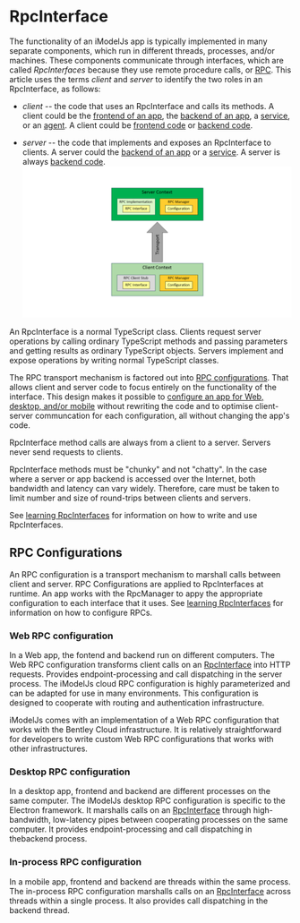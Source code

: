 # RpcInterface

The functionality of an iModelJs app is typically implemented in many separate components, which run in different threads, processes, and/or machines. These components communicate through interfaces, which are called *RpcInterfaces* because they use remote procedure calls, or [RPC](./Glossary.md#RPC). This article uses the terms *client* and *server* to identify the two roles in an RpcInterface, as follows:

* *client* -- the code that uses an RpcInterface and calls its methods. A client could be the [frontend of an app](./App.md#app-frontend), the [backend of an app](./App.md#app-backend), a [service](./App.md#app-service), or an [agent](./App.md#imodel-agents). A client could be [frontend code](./Glossary.md#frontend) or [backend code](./Glossary.md#backend).

* *server* -- the code that implements and exposes an RpcInterface to clients. A server could the [backend of an app](./App.md#app-backend) or a [service](./App.md#imodel-services). A server is always [backend code](./Glossary.md#backend).
![SoftwareArchitecture-Rpc](./SoftwareArchitecture-Rpc.png)

An RpcInterface is a normal TypeScript class. Clients request server operations by calling ordinary TypeScript methods and passing parameters and getting results as ordinary TypeScript objects. Servers implement and expose operations by writing normal TypeScript classes.

The RPC transport mechanism is factored out into [RPC configurations](#rpc-configurations). That allows client and server code to focus entirely on the functionality of the interface. This design makes it possible to [configure an app for Web, desktop, and/or mobile](./App.md#configurations) without rewriting the code and to optimise client-server communcation for each configuration, all without changing the app's code.

RpcInterface method calls are always from a client to a server. Servers never send requests to clients.

RpcInterface methods must be "chunky" and not "chatty". In the case where a server or app backend is accessed over the Internet, both bandwidth and latency can vary widely. Therefore, care must be taken to limit number and size of round-trips between clients and servers.

See [learning RpcInterfaces](../learning/RpcInterface.md) for information on how to write and use RpcInterfaces.

## RPC Configurations

An RPC configuration is a transport mechanism to marshall calls between client and server. RPC Configurations are applied to RpcInterfaces at runtime. An app works with the RpcManager to appy the appropriate configuration to each interface that it uses. See [learning RpcInterfaces](../learning/RpcInterface.md) for information on how to configure RPCs.

### Web RPC configuration

In a Web app, the fontend and backend run on different computers. The Web RPC configuration transforms client calls on an [RpcInterface](#RpcInterface) into HTTP requests. Provides endpoint-processing and call dispatching in the server process. The iModelJs cloud RPC configuration is highly parameterized and can be adapted for use in many environments. This configuration is designed to cooperate with routing and authentication infrastructure.

iModelJs comes with an implementation of a Web RPC configuration that works with the Bentley Cloud infrastructure. It is relatively straightforward for developers to write custom Web RPC configurations that works with other infrastructures.

### Desktop RPC configuration

In a desktop app, frontend and backend are different processes on the same computer. The iModelJs desktop RPC configuration is specific to the Electron framework. It marshalls calls on an [RpcInterface](#RpcInterface) through high-bandwidth, low-latency pipes between cooperating processes on the same computer. It provides endpoint-processing and call dispatching in thebackend process.

### In-process RPC configuration

In a mobile app, frontend and backend are threads within the same process. The in-process RPC configuration marshalls calls on an [RpcInterface](#RpcInterface) across threads within a single process. It also provides call dispatching in the backend thread.